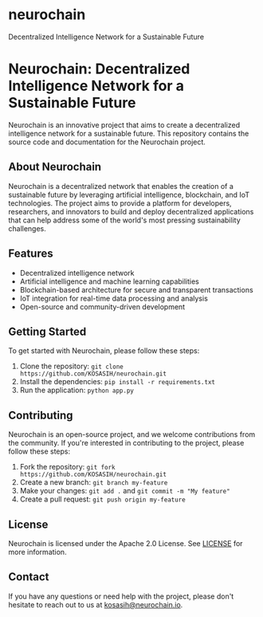 # neurochain
Decentralized Intelligence Network for a Sustainable Future

# Neurochain: Decentralized Intelligence Network for a Sustainable Future

Neurochain is an innovative project that aims to create a decentralized intelligence network for a sustainable future. This repository contains the source code and documentation for the Neurochain project.

## About Neurochain

Neurochain is a decentralized network that enables the creation of a sustainable future by leveraging artificial intelligence, blockchain, and IoT technologies. The project aims to provide a platform for developers, researchers, and innovators to build and deploy decentralized applications that can help address some of the world's most pressing sustainability challenges.

## Features

* Decentralized intelligence network
* Artificial intelligence and machine learning capabilities
* Blockchain-based architecture for secure and transparent transactions
* IoT integration for real-time data processing and analysis
* Open-source and community-driven development

## Getting Started

To get started with Neurochain, please follow these steps:

1. Clone the repository: `git clone https://github.com/KOSASIH/neurochain.git`
2. Install the dependencies: `pip install -r requirements.txt`
3. Run the application: `python app.py`

## Contributing

Neurochain is an open-source project, and we welcome contributions from the community. If you're interested in contributing to the project, please follow these steps:

1. Fork the repository: `git fork https://github.com/KOSASIH/neurochain.git`
2. Create a new branch: `git branch my-feature`
3. Make your changes: `git add .` and `git commit -m "My feature"`
4. Create a pull request: `git push origin my-feature`

## License

Neurochain is licensed under the Apache 2.0 License. See [LICENSE](LICENSE) for more information.

## Contact

If you have any questions or need help with the project, please don't hesitate to reach out to us at [kosasih@neurochain.io](mailto:kosasih@neurochain.io).
